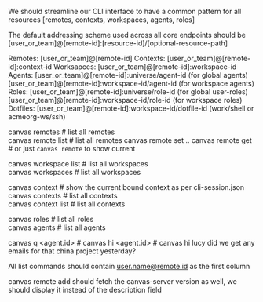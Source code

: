 We should streamline our CLI interface to have a common pattern for all resources [remotes, contexts, workspaces, agents, roles]

The default addressing scheme used across all core endpoints should be
[user_or_team]@[remote-id]:[resource-id]/[optional-resource-path]

Remotes: [user_or_team]@[remote-id]
Contexts: [user_or_team]@[remote-id]:context-id
Worksapces: [user_or_team]@[remote-id]:workspace-id
Agents: [user_or_team]@[remote-id]:universe/agent-id (for global agents)
        [user_or_team]@[remote-id]:workspace-id/agent-id (for workspace agents)        
Roles: [user_or_team]@[remote-id]:universe/role-id (for global user-roles)
        [user_or_team]@[remote-id]:workspace-id/role-id (for workspace roles)
Dotfiles: [user_or_team]@[remote-id]:workspace-id/dotfile-id (work/shell or acmeorg-ws/ssh)


canvas remotes        # list all remotes  
canvas remote list    # list all remotes
canvas remote set <remote-id>  ..
canvas remote get   # or just `canvas remote` to show current  


canvas workspace list # list all workspaces  
canvas workspaces     # list all workspaces  

canvas context        # show the current bound context as per cli-session.json
canvas contexts       # list all contexts  
canvas context list   # list all contexts

canvas roles          # list all roles  
canvas agents         # list all agents  

canvas q <agent.id>   # 
canvas hi <agent.id>  # canvas hi lucy did we get any emails for that china project yesterday?

All list commands should contain user.name@remote.id as the first column


canvas remote add should fetch the canvas-server version as well, we should display it instead of the description field
